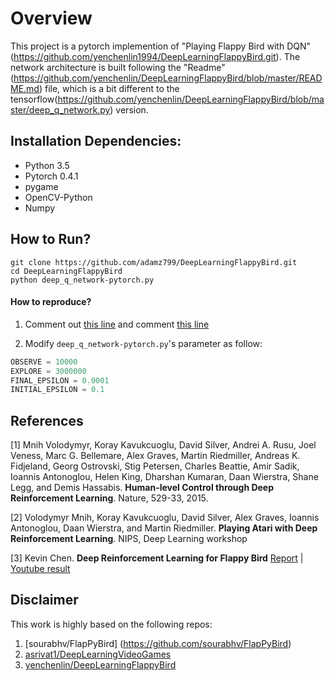 # Overview
This project is a pytorch implemention of "Playing Flappy Bird with DQN"(https://github.com/yenchenlin1994/DeepLearningFlappyBird.git). The network architecture is built following the "Readme"(https://github.com/yenchenlin/DeepLearningFlappyBird/blob/master/README.md) file, which is a bit different to the tensorflow(https://github.com/yenchenlin/DeepLearningFlappyBird/blob/master/deep_q_network.py) version.

## Installation Dependencies:
* Python 3.5
* Pytorch 0.4.1
* pygame
* OpenCV-Python
* Numpy

## How to Run?
```
git clone https://github.com/adamz799/DeepLearningFlappyBird.git
cd DeepLearningFlappyBird
python deep_q_network-pytorch.py
```

#### How to reproduce?
1. Comment out [this line](https://github.com/adamz799/DeepLearningFlappyBird/blob/master/deep_q_network-pytorch.py#L225) and comment [this line](https://github.com/adamz799/DeepLearningFlappyBird/blob/master/deep_q_network-pytorch.py#L226)

2. Modify `deep_q_network-pytorch.py`'s parameter as follow:
```python
OBSERVE = 10000
EXPLORE = 3000000
FINAL_EPSILON = 0.0001
INITIAL_EPSILON = 0.1
```

## References

[1] Mnih Volodymyr, Koray Kavukcuoglu, David Silver, Andrei A. Rusu, Joel Veness, Marc G. Bellemare, Alex Graves, Martin Riedmiller, Andreas K. Fidjeland, Georg Ostrovski, Stig Petersen, Charles Beattie, Amir Sadik, Ioannis Antonoglou, Helen King, Dharshan Kumaran, Daan Wierstra, Shane Legg, and Demis Hassabis. **Human-level Control through Deep Reinforcement Learning**. Nature, 529-33, 2015.

[2] Volodymyr Mnih, Koray Kavukcuoglu, David Silver, Alex Graves, Ioannis Antonoglou, Daan Wierstra, and Martin Riedmiller. **Playing Atari with Deep Reinforcement Learning**. NIPS, Deep Learning workshop

[3] Kevin Chen. **Deep Reinforcement Learning for Flappy Bird** [Report](http://cs229.stanford.edu/proj2015/362_report.pdf) | [Youtube result](https://youtu.be/9WKBzTUsPKc)

## Disclaimer
This work is highly based on the following repos:

1. [sourabhv/FlapPyBird] (https://github.com/sourabhv/FlapPyBird)
2. [asrivat1/DeepLearningVideoGames](https://github.com/asrivat1/DeepLearningVideoGames)
3. [yenchenlin/DeepLearningFlappyBird](https://github.com/yenchenlin/DeepLearningFlappyBird)

